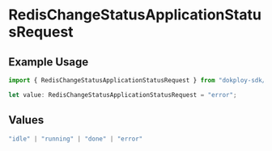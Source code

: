 # RedisChangeStatusApplicationStatusRequest

## Example Usage

```typescript
import { RedisChangeStatusApplicationStatusRequest } from "dokploy-sdk/models/operations";

let value: RedisChangeStatusApplicationStatusRequest = "error";
```

## Values

```typescript
"idle" | "running" | "done" | "error"
```